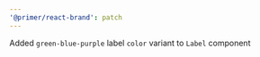 ```yaml
---
'@primer/react-brand': patch
---
```


Added `green-blue-purple` label `color` variant to `Label` component
